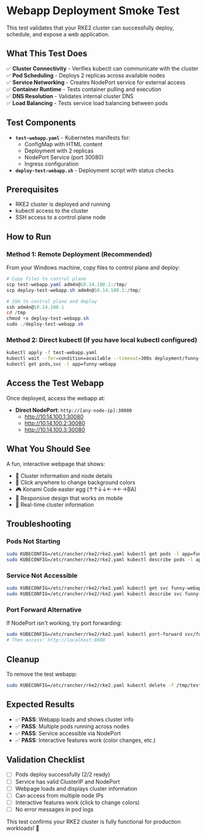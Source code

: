 # Webapp Deployment Smoke Test

This test validates that your RKE2 cluster can successfully deploy, schedule, and expose a web application.

## What This Test Does

✅ **Cluster Connectivity** - Verifies kubectl can communicate with the cluster  
✅ **Pod Scheduling** - Deploys 2 replicas across available nodes  
✅ **Service Networking** - Creates NodePort service for external access  
✅ **Container Runtime** - Tests container pulling and execution  
✅ **DNS Resolution** - Validates internal cluster DNS  
✅ **Load Balancing** - Tests service load balancing between pods  

## Test Components

- **`test-webapp.yaml`** - Kubernetes manifests for:
  - ConfigMap with HTML content
  - Deployment with 2 replicas
  - NodePort Service (port 30080)
  - Ingress configuration
- **`deploy-test-webapp.sh`** - Deployment script with status checks

## Prerequisites

- RKE2 cluster is deployed and running
- kubectl access to the cluster
- SSH access to a control plane node

## How to Run

### Method 1: Remote Deployment (Recommended)

From your Windows machine, copy files to control plane and deploy:

```powershell
# Copy files to control plane
scp test-webapp.yaml adm4n@10.14.100.1:/tmp/
scp deploy-test-webapp.sh adm4n@10.14.100.1:/tmp/

# SSH to control plane and deploy
ssh adm4n@10.14.100.1
cd /tmp
chmod +x deploy-test-webapp.sh
sudo ./deploy-test-webapp.sh
```

### Method 2: Direct kubectl (if you have local kubectl configured)

```bash
kubectl apply -f test-webapp.yaml
kubectl wait --for=condition=available --timeout=300s deployment/funny-webapp
kubectl get pods,svc -l app=funny-webapp
```

## Access the Test Webapp

Once deployed, access the webapp at:

- **Direct NodePort**: `http://[any-node-ip]:30080`
  - http://10.14.100.1:30080
  - http://10.14.100.2:30080  
  - http://10.14.100.3:30080

## What You Should See

A fun, interactive webpage that shows:

- 🚀 Cluster information and node details
- 🎨 Click anywhere to change background colors
- 🎮 Konami Code easter egg (↑↑↓↓←→←→BA)
- 📱 Responsive design that works on mobile
- 🔄 Real-time cluster information

## Troubleshooting

### Pods Not Starting
```bash
sudo KUBECONFIG=/etc/rancher/rke2/rke2.yaml kubectl get pods -l app=funny-webapp
sudo KUBECONFIG=/etc/rancher/rke2/rke2.yaml kubectl describe pods -l app=funny-webapp
```

### Service Not Accessible
```bash
sudo KUBECONFIG=/etc/rancher/rke2/rke2.yaml kubectl get svc funny-webapp-service
sudo KUBECONFIG=/etc/rancher/rke2/rke2.yaml kubectl describe svc funny-webapp-service
```

### Port Forward Alternative
If NodePort isn't working, try port forwarding:
```bash
sudo KUBECONFIG=/etc/rancher/rke2/rke2.yaml kubectl port-forward svc/funny-webapp-service 8080:80
# Then access: http://localhost:8080
```

## Cleanup

To remove the test webapp:

```bash
sudo KUBECONFIG=/etc/rancher/rke2/rke2.yaml kubectl delete -f /tmp/test-webapp.yaml
```

## Expected Results

- ✅ **PASS**: Webapp loads and shows cluster info
- ✅ **PASS**: Multiple pods running across nodes
- ✅ **PASS**: Service accessible via NodePort
- ✅ **PASS**: Interactive features work (color changes, etc.)

## Validation Checklist

- [ ] Pods deploy successfully (2/2 ready)
- [ ] Service has valid ClusterIP and NodePort
- [ ] Webpage loads and displays cluster information
- [ ] Can access from multiple node IPs
- [ ] Interactive features work (click to change colors)
- [ ] No error messages in pod logs

This test confirms your RKE2 cluster is fully functional for production workloads! 🎉
